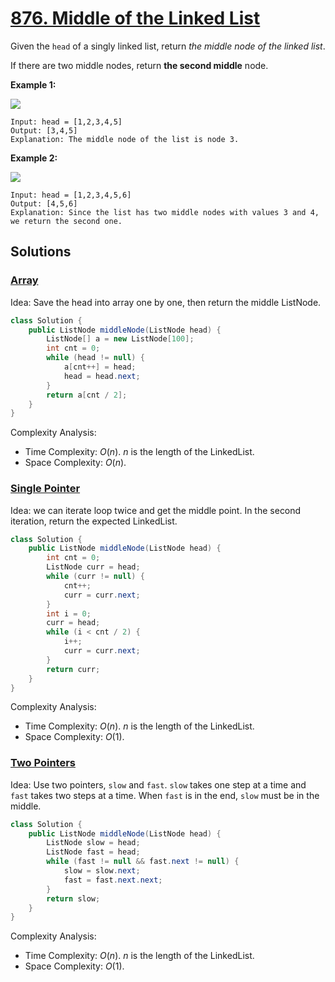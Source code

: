 # [876. Middle of the Linked List](https://leetcode.com/problems/middle-of-the-linked-list/)

Given the `head` of a singly linked list, return _the middle node of the linked list_.

If there are two middle nodes, return **the second middle** node.

**Example 1:**

![](https://assets.leetcode.com/uploads/2021/07/23/lc-midlist1.jpg)

```
Input: head = [1,2,3,4,5]
Output: [3,4,5]
Explanation: The middle node of the list is node 3.
```

**Example 2:**

![](https://assets.leetcode.com/uploads/2021/07/23/lc-midlist2.jpg)

```
Input: head = [1,2,3,4,5,6]
Output: [4,5,6]
Explanation: Since the list has two middle nodes with values 3 and 4, we return the second one.
```

## Solutions
### [Array](./MiddleOfTheLinkedList.java)

Idea: Save the head into array one by one, then return the middle ListNode.

```java
class Solution {
    public ListNode middleNode(ListNode head) {
        ListNode[] a = new ListNode[100];
        int cnt = 0;
        while (head != null) {
            a[cnt++] = head;
            head = head.next;
        }
        return a[cnt / 2];
    }
}
```

Complexity Analysis:

- Time Complexity: $O(n)$. $n$ is the length of the LinkedList.
- Space Complexity: $O(n)$.

### [Single Pointer](./MiddleOfTheLinkedList2.java)

Idea: we can iterate loop twice and get the middle point. In the second iteration, return the expected LinkedList.

```java
class Solution {
    public ListNode middleNode(ListNode head) {
        int cnt = 0;
        ListNode curr = head;
        while (curr != null) {
            cnt++;
            curr = curr.next;
        }
        int i = 0;
        curr = head;
        while (i < cnt / 2) {
            i++;
            curr = curr.next;
        }
        return curr;
    }
}
```

Complexity Analysis:

- Time Complexity: $O(n)$. $n$ is the length of the LinkedList.
- Space Complexity: $O(1)$.

### [Two Pointers](./MiddleOfTheLinkedList3.java)

Idea: Use two pointers, `slow` and `fast`. `slow` takes one step at a time and `fast` takes two steps at a time. When `fast` is in the end, `slow` must be in the middle.

```java
class Solution {
    public ListNode middleNode(ListNode head) {
        ListNode slow = head;
        ListNode fast = head;
        while (fast != null && fast.next != null) {
            slow = slow.next;
            fast = fast.next.next;
        }
        return slow;
    }
}
```

Complexity Analysis:

- Time Complexity: $O(n)$. $n$ is the length of the LinkedList.
- Space Complexity: $O(1)$.